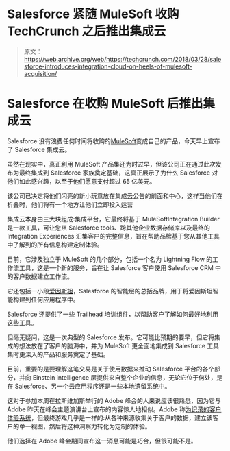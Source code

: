 # Salesforce 紧随 MuleSoft 收购 TechCrunch 之后推出集成云

> 原文：<https://web.archive.org/web/https://techcrunch.com/2018/03/28/salesforce-introduces-integration-cloud-on-heels-of-mulesoft-acquisition/>

# Salesforce 在收购 MuleSoft 后推出集成云

Salesforce 没有浪费任何时间将收购的[MuleSoft](https://web.archive.org/web/20221208042602/https://techcrunch.com/2018/03/20/salesforce-is-buying-mulesoft-at-enterprise-value-of-6-5-billion/)变成自己的产品，今天早上宣布了 Salesforce 集成云。

虽然在现实中，真正利用 MuleSoft 产品集还为时过早，但该公司正在通过此次发布为最终集成到 Salesforce 家族奠定基础，这真正展示了为什么 Salesforce 对他们如此感兴趣，以至于他们愿意支付超过 65 亿美元。

该公司已决定将他们闪亮的新小玩意放在集成云公告的前面和中心，这样当他们在折叠时，他们将有一个地方让他们立即投入运营

集成云本身由三大块组成:集成平台，它最终将基于 MuleSoftIntegration Builder 是一款工具，可让您从 Salesforce tools、跨其他企业数据存储库以及最终的 Integration Experiences 汇集客户的完整信息，旨在帮助品牌基于您从其他工具中了解到的所有信息构建定制体验。

目前，它涉及独立于 MuleSoft 的几个部分，包括一个名为 Lightning Flow 的工作流工具，这是一个新的服务，旨在让 Salesforce 客户使用 Salesforce CRM 中的客户数据建立工作流。

它还包括一小段[爱因斯坦](https://web.archive.org/web/20221208042602/https://techcrunch.com/2017/09/19/salesforce-einstein-celebrates-its-first-birthday-with-a-couple-of-new-features/)，Salesforce 的智能层的总括品牌，用于将爱因斯坦智能构建到任何应用程序中。

Salesforce 还提供了一些 Trailhead 培训组件，以帮助客户了解如何最好地利用这些工具。

但毫无疑问，这是一次典型的 Salesforce 发布。它可能比预期的要早，但它将集成的想法放在了客户的脑海中，并为 MuleSoft 更全面地集成到 Salesforce 工具集时更深入的产品和服务奠定了基础。

目前，重要的是要理解这笔交易是关于使用数据来推动 Salesforce 平台的各个部分，并向 Einstein intelligence 层提供来自整个企业的信息，无论它位于何处，是在 Salesforce、另一个云应用程序还是一些本地遗留系统中。

这对于参加本周在拉斯维加斯举行的 Adobe 峰会的人来说应该很熟悉，因为它与 Adobe 昨天在峰会主题演讲台上宣布的内容惊人地相似。Adobe 称[为记录的客户体验系统](https://web.archive.org/web/20221208042602/https://techcrunch.com/2018/03/27/adobe-wants-to-be-your-customer-experience-record-keeping-system/)，但最终游戏几乎是一样的:从各种来源收集关于客户的数据，建立该客户的单一视图，然后将这种洞察力转化为定制的体验。

他们选择在 Adobe 峰会期间宣布这一消息可能是巧合，但很可能不是。